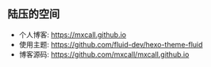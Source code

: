 ## 陆压的空间

- 个人博客: https://mxcall.github.io
- 使用主题: https://github.com/fluid-dev/hexo-theme-fluid
- 博客源码: https://github.com/mxcall/mxcall.github.io
